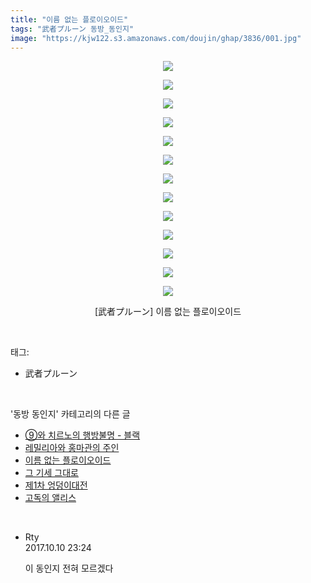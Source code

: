 ```yaml
---
title: "이름 없는 플로이오이드"
tags: "武者プルーン 동방_동인지"
image: "https://kjw122.s3.amazonaws.com/doujin/ghap/3836/001.jpg"
---
```

<div class="article">
<p style="text-align: center; clear: none; float: none;"><img src="{{ site.imgserver5 }}/ghap/3836/001.jpg"/></p>
<p style="text-align: center; clear: none; float: none;"><img src="{{ site.imgserver5 }}/ghap/3836/002.jpg"/></p>
<p style="text-align: center; clear: none; float: none;"><img src="{{ site.imgserver5 }}/ghap/3836/003.jpg"/></p>
<p style="text-align: center; clear: none; float: none;"><img src="{{ site.imgserver5 }}/ghap/3836/004.jpg"/></p>
<p style="text-align: center; clear: none; float: none;"><img src="{{ site.imgserver5 }}/ghap/3836/005.jpg"/></p>
<p style="text-align: center; clear: none; float: none;"><img src="{{ site.imgserver5 }}/ghap/3836/006.jpg"/></p>
<p style="text-align: center; clear: none; float: none;"><img src="{{ site.imgserver5 }}/ghap/3836/007.jpg"/></p>
<p style="text-align: center; clear: none; float: none;"><img src="{{ site.imgserver5 }}/ghap/3836/008.jpg"/></p>
<p style="text-align: center; clear: none; float: none;"><img src="{{ site.imgserver5 }}/ghap/3836/009.jpg"/></p>
<p style="text-align: center; clear: none; float: none;"><img src="{{ site.imgserver5 }}/ghap/3836/010.jpg"/></p>
<p style="text-align: center; clear: none; float: none;"><img src="{{ site.imgserver5 }}/ghap/3836/011.jpg"/></p>
<p style="text-align: center; clear: none; float: none;"><img src="{{ site.imgserver5 }}/ghap/3836/012.jpg"/></p>
<p style="text-align: center; clear: none; float: none;"><img src="{{ site.imgserver5 }}/ghap/3836/013.jpg"/></p>
<p style="text-align: center; clear: none; float: none;">[武者プルーン] 이름 없는 플로이오이드</p>
</div><br/>
<div class="tagTrail">
<p>태그: </p>
<ul>
<li>武者プルーン</li>
</ul>
</div><br/>
<div class="another">
<p>'동방 동인지' 카테고리의 다른 글</p>
<ul>
<li><a href="/ghap_3843">⑨와 치르노의 행방불명 - 블랙</a></li>
<li><a href="/ghap_3839">레밀리아와 홍마관의 주인</a></li>
<li><a href="/ghap_3836">이름 없는 플로이오이드</a></li>
<li><a href="/ghap_3833">그 기세 그대로</a></li>
<li><a href="/ghap_3829">제1차 엉덩이대전</a></li>
<li><a href="/ghap_3828">고독의 앨리스</a></li>
</ul>
</div><br/>
<div class="cb_module cb_fluid">
<div class="cb_wrt cb_profile">
<div class="comment">
<ul>
<li class="cb_thumb_off" id="comment15102175">
<div class="cb_comment_area">
<div class="cb_info_area">
<div class="cb_section">
<span class="cb_nick_name">Rty</span>
</div>
<div class="cb_section">
<span class="cb_date">2017.10.10 23:24 </span>
</div>
</div>
<div class="cb_dsc_comment">
<p class="cb_dsc">
											이 동인지 전혀 모르겠다
										</p>
</div>
</div></li>
</ul>
</div>
</div><!-- commentList close -->
</div><br/>
